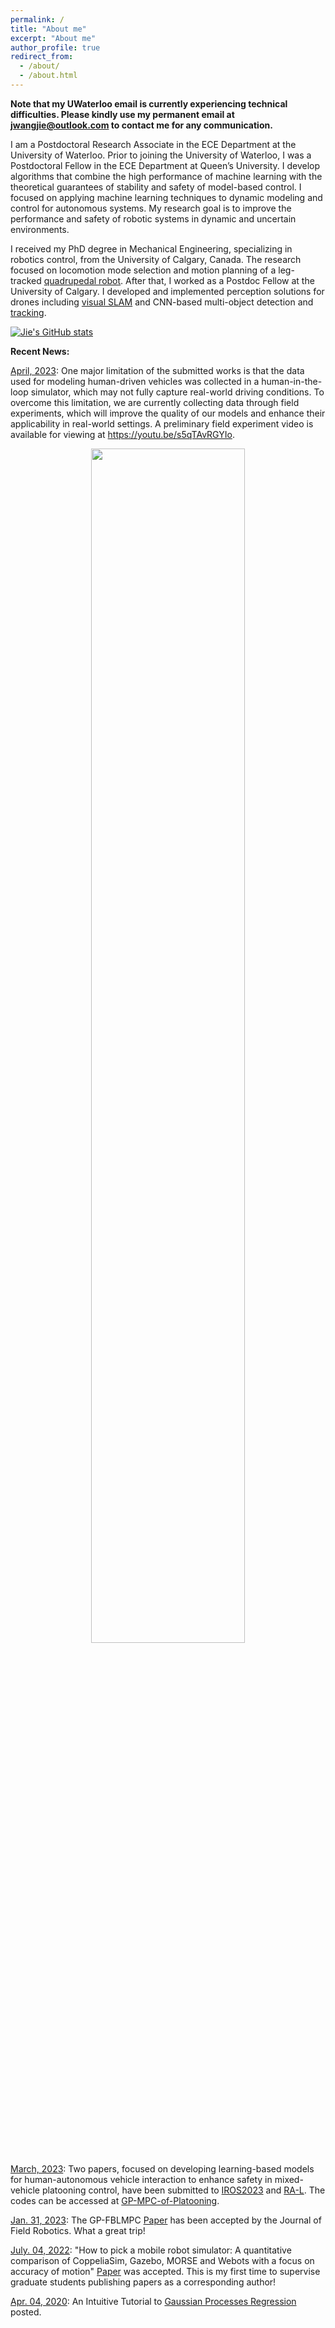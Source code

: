 ```yaml
---
permalink: /
title: "About me"
excerpt: "About me"
author_profile: true
redirect_from: 
  - /about/
  - /about.html
---
```


**Note that my UWaterloo email is currently experiencing technical difficulties. Please kindly use my permanent email at jwangjie@outlook.com to contact me for any communication.** 

I am a Postdoctoral Research Associate in the ECE Department at the University of Waterloo. Prior to joining the University of Waterloo, I was a Postdoctoral Fellow in the ECE Department at Queen’s University. I develop algorithms that combine the high performance of machine learning with the theoretical guarantees of stability and safety of model-based control. I focused on applying machine learning techniques to dynamic modeling and control for autonomous systems. My research goal is to improve the performance and safety of robotic systems in dynamic and uncertain environments.

I received my PhD degree in Mechanical Engineering, specializing in robotics control, from the University of Calgary, Canada. The research focused on locomotion mode selection and motion planning of a leg-tracked [quadrupedal robot](http://jiewang.name/publications/arXiv2019/). After that, I worked as a Postdoc Fellow at the University of Calgary. I developed and implemented perception solutions for drones including [visual SLAM](http://jiewang.name/publications/slam2019) and CNN-based multi-object detection and [tracking](http://jiewang.name/publications/rsmdpi2019). 

[![Jie's GitHub stats](https://github-readme-stats.vercel.app/api?username=jwangjie&theme=solarized-light)](https://github.com/anuraghazra/github-readme-stats)

**Recent News:**

[April, 2023](https://youtu.be/s5qTAvRGYIo): One major limitation of the submitted works is that the data used for modeling human-driven vehicles was collected in a human-in-the-loop simulator, which may not fully capture real-world driving conditions. To overcome this limitation, we are currently collecting data through field experiments, which will improve the quality of our models and enhance their applicability in real-world settings. A preliminary field experiment video is available for viewing at https://youtu.be/s5qTAvRGYIo.

<div style="text-align: center">
  <img src="https://jwangjie.github.io/publications/publications/car_platooning_dji.gif" width="70%" height="auto" />
</div>

[March, 2023](https://scholar.google.ca/citations?hl=en&user=BI7jiWQAAAAJ): Two papers, focused on developing learning-based models for human-autonomous vehicle interaction to enhance safety in mixed-vehicle platooning control, have been submitted to [IROS2023](https://arxiv.org/abs/2211.04665) and [RA-L](https://arxiv.org/abs/2303.09452). The codes can be accessed at [GP-MPC-of-Platooning](https://github.com/CL2-UWaterloo/GP-MPC-of-Platooning). 

[Jan. 31, 2023](http://jiewang.name/publications/GP-FBLMPC2022/): The GP-FBLMPC [Paper](http://jiewang.name/publications/GP-FBLMPC2022/) has been accepted by the Journal of Field Robotics. What a great trip!

[July. 04, 2022](http://jiewang.name/publications/simulator2022/): "How to pick a mobile robot simulator: A quantitative comparison of CoppeliaSim, Gazebo, MORSE and Webots with a focus on accuracy of motion" [Paper](https://doi.org/10.1016/j.simpat.2022.102629) was accepted. This is my first time to supervise graduate students publishing papers as a corresponding author!   

[Apr. 04, 2020](http://jiewang.name/posts/2020/04/gpr/): An Intuitive Tutorial to [Gaussian Processes Regression](https://github.com/jwangjie/An-Intuitive-Tutorial-to-Gaussian-Processes-Regression) posted.
